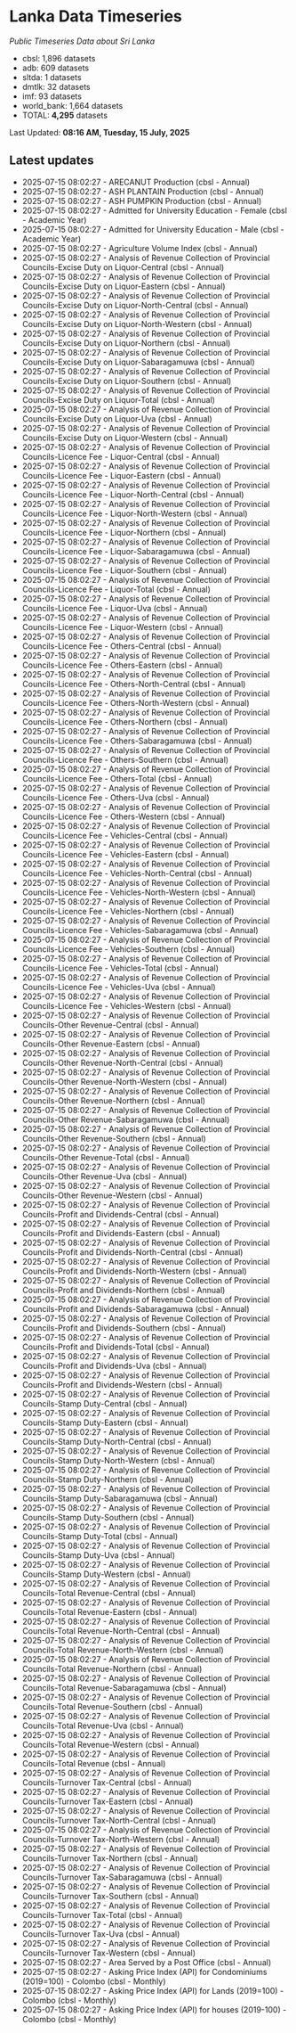 # Lanka Data Timeseries
*Public Timeseries Data about Sri Lanka*

* cbsl: 1,896 datasets
* adb: 609 datasets
* sltda: 1 datasets
* dmtlk: 32 datasets
* imf: 93 datasets
* world_bank: 1,664 datasets
* TOTAL: **4,295** datasets

Last Updated: **08:16 AM, Tuesday, 15 July, 2025**

## Latest updates

* 2025-07-15 08:02:27 - ARECANUT Production (cbsl - Annual)
* 2025-07-15 08:02:27 - ASH PLANTAIN Production (cbsl - Annual)
* 2025-07-15 08:02:27 - ASH PUMPKIN Production (cbsl - Annual)
* 2025-07-15 08:02:27 - Admitted for University Education - Female (cbsl - Academic Year)
* 2025-07-15 08:02:27 - Admitted for University Education - Male (cbsl - Academic Year)
* 2025-07-15 08:02:27 - Agriculture Volume Index (cbsl - Annual)
* 2025-07-15 08:02:27 - Analysis of Revenue Collection of Provincial Councils-Excise Duty on Liquor-Central (cbsl - Annual)
* 2025-07-15 08:02:27 - Analysis of Revenue Collection of Provincial Councils-Excise Duty on Liquor-Eastern (cbsl - Annual)
* 2025-07-15 08:02:27 - Analysis of Revenue Collection of Provincial Councils-Excise Duty on Liquor-North-Central (cbsl - Annual)
* 2025-07-15 08:02:27 - Analysis of Revenue Collection of Provincial Councils-Excise Duty on Liquor-North-Western (cbsl - Annual)
* 2025-07-15 08:02:27 - Analysis of Revenue Collection of Provincial Councils-Excise Duty on Liquor-Northern (cbsl - Annual)
* 2025-07-15 08:02:27 - Analysis of Revenue Collection of Provincial Councils-Excise Duty on Liquor-Sabaragamuwa (cbsl - Annual)
* 2025-07-15 08:02:27 - Analysis of Revenue Collection of Provincial Councils-Excise Duty on Liquor-Southern (cbsl - Annual)
* 2025-07-15 08:02:27 - Analysis of Revenue Collection of Provincial Councils-Excise Duty on Liquor-Total (cbsl - Annual)
* 2025-07-15 08:02:27 - Analysis of Revenue Collection of Provincial Councils-Excise Duty on Liquor-Uva (cbsl - Annual)
* 2025-07-15 08:02:27 - Analysis of Revenue Collection of Provincial Councils-Excise Duty on Liquor-Western (cbsl - Annual)
* 2025-07-15 08:02:27 - Analysis of Revenue Collection of Provincial Councils-Licence Fee - Liquor-Central (cbsl - Annual)
* 2025-07-15 08:02:27 - Analysis of Revenue Collection of Provincial Councils-Licence Fee - Liquor-Eastern (cbsl - Annual)
* 2025-07-15 08:02:27 - Analysis of Revenue Collection of Provincial Councils-Licence Fee - Liquor-North-Central (cbsl - Annual)
* 2025-07-15 08:02:27 - Analysis of Revenue Collection of Provincial Councils-Licence Fee - Liquor-North-Western (cbsl - Annual)
* 2025-07-15 08:02:27 - Analysis of Revenue Collection of Provincial Councils-Licence Fee - Liquor-Northern (cbsl - Annual)
* 2025-07-15 08:02:27 - Analysis of Revenue Collection of Provincial Councils-Licence Fee - Liquor-Sabaragamuwa (cbsl - Annual)
* 2025-07-15 08:02:27 - Analysis of Revenue Collection of Provincial Councils-Licence Fee - Liquor-Southern (cbsl - Annual)
* 2025-07-15 08:02:27 - Analysis of Revenue Collection of Provincial Councils-Licence Fee - Liquor-Total (cbsl - Annual)
* 2025-07-15 08:02:27 - Analysis of Revenue Collection of Provincial Councils-Licence Fee - Liquor-Uva (cbsl - Annual)
* 2025-07-15 08:02:27 - Analysis of Revenue Collection of Provincial Councils-Licence Fee - Liquor-Western (cbsl - Annual)
* 2025-07-15 08:02:27 - Analysis of Revenue Collection of Provincial Councils-Licence Fee - Others-Central (cbsl - Annual)
* 2025-07-15 08:02:27 - Analysis of Revenue Collection of Provincial Councils-Licence Fee - Others-Eastern (cbsl - Annual)
* 2025-07-15 08:02:27 - Analysis of Revenue Collection of Provincial Councils-Licence Fee - Others-North-Central (cbsl - Annual)
* 2025-07-15 08:02:27 - Analysis of Revenue Collection of Provincial Councils-Licence Fee - Others-North-Western (cbsl - Annual)
* 2025-07-15 08:02:27 - Analysis of Revenue Collection of Provincial Councils-Licence Fee - Others-Northern (cbsl - Annual)
* 2025-07-15 08:02:27 - Analysis of Revenue Collection of Provincial Councils-Licence Fee - Others-Sabaragamuwa (cbsl - Annual)
* 2025-07-15 08:02:27 - Analysis of Revenue Collection of Provincial Councils-Licence Fee - Others-Southern (cbsl - Annual)
* 2025-07-15 08:02:27 - Analysis of Revenue Collection of Provincial Councils-Licence Fee - Others-Total (cbsl - Annual)
* 2025-07-15 08:02:27 - Analysis of Revenue Collection of Provincial Councils-Licence Fee - Others-Uva (cbsl - Annual)
* 2025-07-15 08:02:27 - Analysis of Revenue Collection of Provincial Councils-Licence Fee - Others-Western (cbsl - Annual)
* 2025-07-15 08:02:27 - Analysis of Revenue Collection of Provincial Councils-Licence Fee - Vehicles-Central (cbsl - Annual)
* 2025-07-15 08:02:27 - Analysis of Revenue Collection of Provincial Councils-Licence Fee - Vehicles-Eastern (cbsl - Annual)
* 2025-07-15 08:02:27 - Analysis of Revenue Collection of Provincial Councils-Licence Fee - Vehicles-North-Central (cbsl - Annual)
* 2025-07-15 08:02:27 - Analysis of Revenue Collection of Provincial Councils-Licence Fee - Vehicles-North-Western (cbsl - Annual)
* 2025-07-15 08:02:27 - Analysis of Revenue Collection of Provincial Councils-Licence Fee - Vehicles-Northern (cbsl - Annual)
* 2025-07-15 08:02:27 - Analysis of Revenue Collection of Provincial Councils-Licence Fee - Vehicles-Sabaragamuwa (cbsl - Annual)
* 2025-07-15 08:02:27 - Analysis of Revenue Collection of Provincial Councils-Licence Fee - Vehicles-Southern (cbsl - Annual)
* 2025-07-15 08:02:27 - Analysis of Revenue Collection of Provincial Councils-Licence Fee - Vehicles-Total (cbsl - Annual)
* 2025-07-15 08:02:27 - Analysis of Revenue Collection of Provincial Councils-Licence Fee - Vehicles-Uva (cbsl - Annual)
* 2025-07-15 08:02:27 - Analysis of Revenue Collection of Provincial Councils-Licence Fee - Vehicles-Western (cbsl - Annual)
* 2025-07-15 08:02:27 - Analysis of Revenue Collection of Provincial Councils-Other Revenue-Central (cbsl - Annual)
* 2025-07-15 08:02:27 - Analysis of Revenue Collection of Provincial Councils-Other Revenue-Eastern (cbsl - Annual)
* 2025-07-15 08:02:27 - Analysis of Revenue Collection of Provincial Councils-Other Revenue-North-Central (cbsl - Annual)
* 2025-07-15 08:02:27 - Analysis of Revenue Collection of Provincial Councils-Other Revenue-North-Western (cbsl - Annual)
* 2025-07-15 08:02:27 - Analysis of Revenue Collection of Provincial Councils-Other Revenue-Northern (cbsl - Annual)
* 2025-07-15 08:02:27 - Analysis of Revenue Collection of Provincial Councils-Other Revenue-Sabaragamuwa (cbsl - Annual)
* 2025-07-15 08:02:27 - Analysis of Revenue Collection of Provincial Councils-Other Revenue-Southern (cbsl - Annual)
* 2025-07-15 08:02:27 - Analysis of Revenue Collection of Provincial Councils-Other Revenue-Total (cbsl - Annual)
* 2025-07-15 08:02:27 - Analysis of Revenue Collection of Provincial Councils-Other Revenue-Uva (cbsl - Annual)
* 2025-07-15 08:02:27 - Analysis of Revenue Collection of Provincial Councils-Other Revenue-Western (cbsl - Annual)
* 2025-07-15 08:02:27 - Analysis of Revenue Collection of Provincial Councils-Profit and Dividends-Central (cbsl - Annual)
* 2025-07-15 08:02:27 - Analysis of Revenue Collection of Provincial Councils-Profit and Dividends-Eastern (cbsl - Annual)
* 2025-07-15 08:02:27 - Analysis of Revenue Collection of Provincial Councils-Profit and Dividends-North-Central (cbsl - Annual)
* 2025-07-15 08:02:27 - Analysis of Revenue Collection of Provincial Councils-Profit and Dividends-North-Western (cbsl - Annual)
* 2025-07-15 08:02:27 - Analysis of Revenue Collection of Provincial Councils-Profit and Dividends-Northern (cbsl - Annual)
* 2025-07-15 08:02:27 - Analysis of Revenue Collection of Provincial Councils-Profit and Dividends-Sabaragamuwa (cbsl - Annual)
* 2025-07-15 08:02:27 - Analysis of Revenue Collection of Provincial Councils-Profit and Dividends-Southern (cbsl - Annual)
* 2025-07-15 08:02:27 - Analysis of Revenue Collection of Provincial Councils-Profit and Dividends-Total (cbsl - Annual)
* 2025-07-15 08:02:27 - Analysis of Revenue Collection of Provincial Councils-Profit and Dividends-Uva (cbsl - Annual)
* 2025-07-15 08:02:27 - Analysis of Revenue Collection of Provincial Councils-Profit and Dividends-Western (cbsl - Annual)
* 2025-07-15 08:02:27 - Analysis of Revenue Collection of Provincial Councils-Stamp Duty-Central (cbsl - Annual)
* 2025-07-15 08:02:27 - Analysis of Revenue Collection of Provincial Councils-Stamp Duty-Eastern (cbsl - Annual)
* 2025-07-15 08:02:27 - Analysis of Revenue Collection of Provincial Councils-Stamp Duty-North-Central (cbsl - Annual)
* 2025-07-15 08:02:27 - Analysis of Revenue Collection of Provincial Councils-Stamp Duty-North-Western (cbsl - Annual)
* 2025-07-15 08:02:27 - Analysis of Revenue Collection of Provincial Councils-Stamp Duty-Northern (cbsl - Annual)
* 2025-07-15 08:02:27 - Analysis of Revenue Collection of Provincial Councils-Stamp Duty-Sabaragamuwa (cbsl - Annual)
* 2025-07-15 08:02:27 - Analysis of Revenue Collection of Provincial Councils-Stamp Duty-Southern (cbsl - Annual)
* 2025-07-15 08:02:27 - Analysis of Revenue Collection of Provincial Councils-Stamp Duty-Total (cbsl - Annual)
* 2025-07-15 08:02:27 - Analysis of Revenue Collection of Provincial Councils-Stamp Duty-Uva (cbsl - Annual)
* 2025-07-15 08:02:27 - Analysis of Revenue Collection of Provincial Councils-Stamp Duty-Western (cbsl - Annual)
* 2025-07-15 08:02:27 - Analysis of Revenue Collection of Provincial Councils-Total Revenue-Central (cbsl - Annual)
* 2025-07-15 08:02:27 - Analysis of Revenue Collection of Provincial Councils-Total Revenue-Eastern (cbsl - Annual)
* 2025-07-15 08:02:27 - Analysis of Revenue Collection of Provincial Councils-Total Revenue-North-Central (cbsl - Annual)
* 2025-07-15 08:02:27 - Analysis of Revenue Collection of Provincial Councils-Total Revenue-North-Western (cbsl - Annual)
* 2025-07-15 08:02:27 - Analysis of Revenue Collection of Provincial Councils-Total Revenue-Northern (cbsl - Annual)
* 2025-07-15 08:02:27 - Analysis of Revenue Collection of Provincial Councils-Total Revenue-Sabaragamuwa (cbsl - Annual)
* 2025-07-15 08:02:27 - Analysis of Revenue Collection of Provincial Councils-Total Revenue-Southern (cbsl - Annual)
* 2025-07-15 08:02:27 - Analysis of Revenue Collection of Provincial Councils-Total Revenue-Uva (cbsl - Annual)
* 2025-07-15 08:02:27 - Analysis of Revenue Collection of Provincial Councils-Total Revenue-Western (cbsl - Annual)
* 2025-07-15 08:02:27 - Analysis of Revenue Collection of Provincial Councils-Total Revenue (cbsl - Annual)
* 2025-07-15 08:02:27 - Analysis of Revenue Collection of Provincial Councils-Turnover Tax-Central (cbsl - Annual)
* 2025-07-15 08:02:27 - Analysis of Revenue Collection of Provincial Councils-Turnover Tax-Eastern (cbsl - Annual)
* 2025-07-15 08:02:27 - Analysis of Revenue Collection of Provincial Councils-Turnover Tax-North-Central (cbsl - Annual)
* 2025-07-15 08:02:27 - Analysis of Revenue Collection of Provincial Councils-Turnover Tax-North-Western (cbsl - Annual)
* 2025-07-15 08:02:27 - Analysis of Revenue Collection of Provincial Councils-Turnover Tax-Northern (cbsl - Annual)
* 2025-07-15 08:02:27 - Analysis of Revenue Collection of Provincial Councils-Turnover Tax-Sabaragamuwa (cbsl - Annual)
* 2025-07-15 08:02:27 - Analysis of Revenue Collection of Provincial Councils-Turnover Tax-Southern (cbsl - Annual)
* 2025-07-15 08:02:27 - Analysis of Revenue Collection of Provincial Councils-Turnover Tax-Total (cbsl - Annual)
* 2025-07-15 08:02:27 - Analysis of Revenue Collection of Provincial Councils-Turnover Tax-Uva (cbsl - Annual)
* 2025-07-15 08:02:27 - Analysis of Revenue Collection of Provincial Councils-Turnover Tax-Western (cbsl - Annual)
* 2025-07-15 08:02:27 - Area Served by a Post Office (cbsl - Annual)
* 2025-07-15 08:02:27 - Asking Price Index (API) for Condominiums (2019=100) - Colombo (cbsl - Monthly)
* 2025-07-15 08:02:27 - Asking Price Index (API) for Lands (2019=100) - Colombo (cbsl - Monthly)
* 2025-07-15 08:02:27 - Asking Price Index (API) for houses (2019-100) - Colombo (cbsl - Monthly)